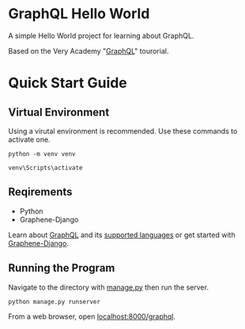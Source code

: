 # GraphQL Hello World

A simple Hello World project for learning about GraphQL.

Based on the Very Academy "[GraphQL](https://www.youtube.com/watch?v=kP7wQoFXUSc&list=PLOLrQ9Pn6caxz00JcLeOR-Rtq0Yi01oBH)" tourorial.

# Quick Start Guide

## Virtual Environment

Using a virutal environment is recommended. Use these commands to activate one.

`python -m venv venv`

`venv\Scripts\activate`

## Reqirements

- Python
- Graphene-Django

Learn about [GraphQL](https://graphql.org/learn/) and its [supported languages](https://graphql.org/code/) or get started with [Graphene-Django](https://docs.graphene-python.org/projects/django/en/latest/installation/).

## Running the Program

Navigate to the directory with [manage.py](manage.py) then run the server.

`python manage.py runserver`

From a web browser, open [localhost:8000/graphql](http://localhost:8000/graphql).